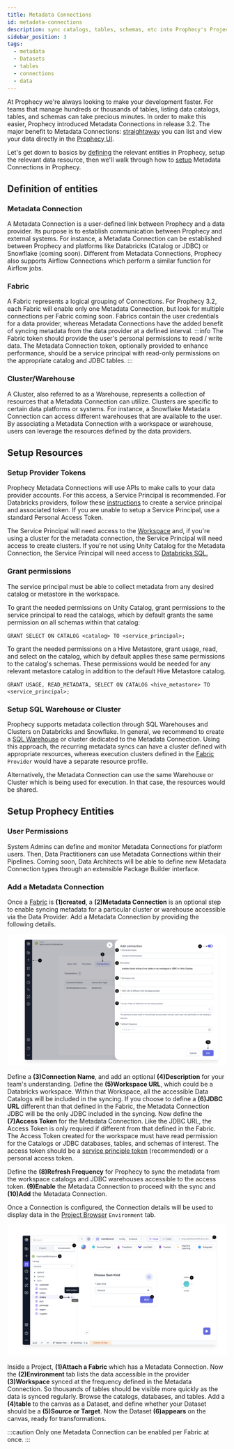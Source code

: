 ```yaml
---
title: Metadata Connections
id: metadata-connections
description: sync catalogs, tables, schemas, etc into Prophecy's Project viewer
sidebar_position: 3
tags:
  - metadata
  - Datasets
  - tables
  - connections
  - data
---
```


At Prophecy we're always looking to make your development faster. For teams that manage hundreds or thousands of tables, listing data catalogs, tables, and schemas can take precious minutes. In order to make this easier, Prophecy introduced Metadata Connections in release 3.2. The major benefit to Metadata Connections: [straightaway](/docs/metadata/metadata-connections.md) you can list and view your data directly in the [Prophecy UI](/docs/concepts/project/project.md#Environment-tab).

Let's get down to basics by [defining](/docs/metadata/metadata-connections.md/#definition-of-entities) the relevant entities in Prophecy, setup the relevant data resource, then we'll walk through how to [setup](/docs/metadata/metadata-connections.md/#setup) Metadata Connections in Prophecy.

## Definition of entities

### Metadata Connection

A Metadata Connection is a user-defined link between Prophecy and a data provider. Its purpose is to establish communication between Prophecy and external systems. For instance, a Metadata Connection can be established between Prophecy and platforms like Databricks (Catalog or JDBC) or Snowflake (coming soon). Different from Metadata Connections, Prophecy also supports Airflow Connections which perform a similar function for Airflow jobs.

### Fabric

A Fabric represents a logical grouping of Connections. For Prophecy 3.2, each Fabric will enable only one Metadata Connection, but look for multiple connections per Fabric coming soon. Fabrics contain the user credentials for a data provider, whereas Metadata Connections have the added benefit of syncing metadata from the data provider at a defined interval.
:::info
The Fabric token should provide the user's personal permissions to read / write data.
The Metadata Connection token, optionally provided to enhance performance, should be a service principal with read-only permissions on the appropriate catalog and JDBC tables.
:::

### Cluster/Warehouse

A Cluster, also referred to as a Warehouse, represents a collection of resources that a Metadata Connection can utilize. Clusters are specific to certain data platforms or systems. For instance, a Snowflake Metadata Connection can access different warehouses that are available to the user. By associating a Metadata Connection with a workspace or warehouse, users can leverage the resources defined by the data providers.

## Setup Resources

### Setup Provider Tokens

Prophecy Metadata Connections will use APIs to make calls to your data provider accounts. For this access, a Service Principal is recommended. For Databricks providers, follow these [instructions](https://docs.databricks.com/en/dev-tools/service-principals.html#provision-a-service-principal-for-databricks-automation---databricks-ui) to create a service principal and associated token. If you are unable to setup a Service Principal, use a standard Personal Access Token.

The Service Principal will need access to the [Workspace](https://docs.databricks.com/en/security/auth-authz/access-control/enable-access-control.html#enable-access-control-for-workspace-objects) and, if you're using a cluster for the metadata connection, the Service Principal will need access to create clusters. If you're not using Unity Catalog for the Metadata Connection, the Service Principal will need access to [Databricks SQL.](https://docs.databricks.com/en/sql/admin/index.html#grant-user-access-to-databricks-sql)

### Grant permissions

The service principal must be able to collect metadata from any desired catalog or metastore in the workspace.

To grant the needed permissions on Unity Catalog, grant permissions to the service principal to read the catalogs, which by default grants the same permission on all schemas within that catalog:

```
GRANT SELECT ON CATALOG <catalog> TO <service_principal>;
```

To grant the needed permissions on a Hive Metastore, grant usage, read, and select on the catalog, which by default applies these same permissions to the catalog's schemas. These permissions would be needed for any relevant metastore catalog in addition to the default Hive Metastore catalog.

```
GRANT USAGE, READ_METADATA, SELECT ON CATALOG <hive_metastore> TO <service_principal>;
```

### Setup SQL Warehouse or Cluster

Prophecy supports metadata collection through SQL Warehouses and Clusters on Databricks and Snowflake. In general, we recommend to create a [SQL Warehouse](https://docs.databricks.com/en/sql/admin/create-sql-warehouse.html#create-a-sql-warehouse) or cluster dedicated to the Metadata Connection. Using this approach, the recurring metadata syncs can have a cluster defined with appropriate resources, whereas execution clusters defined in the [Fabric](/docs/concepts/fabrics/fabrics.md) `Provider` would have a separate resource profile.

Alternatively, the Metadata Connection can use the same Warehouse or Cluster which is being used for execution. In that case, the resources would be shared.

## Setup Prophecy Entities

### User Permissions

System Admins can define and monitor Metadata Connections for platform users. Then, Data Practitioners can use Metadata Connections within their Pipelines. Coming soon, Data Architects will be able to define new Metadata Connection types through an extensible Package Builder interface.

### Add a Metadata Connection

Once a [Fabric](/docs/low-code-spark/fabrics/create-a-fabric.md) is **(1)created**, a **(2)Metadata Connection** is an optional step to enable syncing metadata for a particular cluster or warehouse accessible via the Data Provider. Add a Metadata Connection by providing the following details.

![CreateConnection](./img/1-create-connection.png)

Define a **(3)Connection Name**, and add an optional **(4)Description** for your team's understanding. Define the **(5)Workspace URL**, which could be a Databricks workspace. Within that Workspace, all the accessible Data Catalogs will be included in the syncing. If you choose to define a **(6)JDBC URL** different than that defined in the Fabric, the Metadata Connection JDBC will be the only JDBC included in the syncing. Now define the **(7)Access Token** for the Metadata Connection. Like the JDBC URL, the Access Token is only required if different from that defined in the Fabric. The Access Token created for the workspace must have read permission for the Catalogs or JDBC databases, tables, and schemas of interest. The access token should be a [service principle token](https://docs.databricks.com/en/administration-guide/users-groups/service-principals.html#manage-service-principals-in-your-account) (recommended) or a personal access token.

Define the **(8)Refresh Frequency** for Prophecy to sync the metadata from the workspace catalogs and JDBC warehouses accessible to the access token. **(9)Enable** the Metadata Connection to proceed with the sync and **(10)Add** the Metadata Connection.

Once a Connection is configured, the Connection details will be used to display data in the [Project Browser](/docs/concepts/project/project.md#project-browser) `Environment` tab.

![AddGem](./img/2-add-gem.png)

Inside a Project, **(1)Attach a Fabric** which has a Metadata Connection. Now the **(2)Environment** tab lists the data accessible in the provider **(3)Workspace** synced at the frequency defined in the Metadata Connection. So thousands of tables should be visible more quickly as the data is synced regularly. Browse the catalogs, databases, and tables. Add a **(4)table** to the canvas as a Dataset, and define whether your Dataset should be a **(5)Source or Target**. Now the Dataset **(6)appears** on the canvas, ready for transformations.

:::caution
Only one Metadata Connection can be enabled per Fabric at once.
:::
